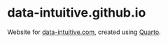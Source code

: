 # data-intuitive.github.io

Website for [data-intuitive.com](http://www.data-intuitive.com), created using [Quarto](https://www.quarto.org).
